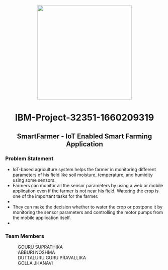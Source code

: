 <div id="header" align="center">
  <img src="https://upload.wikimedia.org/wikipedia/commons/5/51/IBM_logo.svg" width="300"/>
</div>

<html>
  <body>
    <h1 align="center">IBM-Project-32351-1660209319</h1>
    <h2 align="center">SmartFarmer - IoT Enabled Smart Farming Application</h2>
      <h3>Problem Statement</h3>
      <ul>
        <li>IoT-based agriculture system helps the farmer in monitoring different parameters of his field like soil moisture, temperature, and humidity using some sensors.</li>
        <li>Farmers can monitor all the sensor parameters by using a web or mobile application even if the farmer is not near his field. Watering the crop is one of the important tasks for the farmer.<li>
        <li>They can make the decision whether to water the crop or postpone it by monitoring the sensor parameters and controlling the motor pumps from the mobile application itself.<li>
      </ul>
      <h3> Team Members</h3>
      <dl>
        <dd>GOURU SUPRATHIKA</dd>
        <dd>ABBURI NOSHMA</dd>
        <dd>DUTTALURU GURU PRAVALLIKA</dd>
        <dd>GOLLA JHANAVI</dd>
      </dl>
  </body>
</html>
